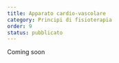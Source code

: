 ```yaml
---
title: Apparato cardio-vascolare
category: Principi di fisioterapia
order: 9
status: pubblicato
---
```


Coming soon